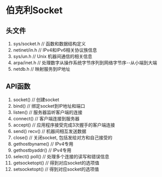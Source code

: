 <!--
 * @Date: 2021-03-11 15:22:20
 * @Author: mengsen
 * @LastEditors: mengsen
 * @LastEditTime: 2021-03-11 17:10:29
 * @FilePath: \NoteBook\Socket\BerkeleySockets.md
 * @Description: file content
-->

# 伯克利Socket

## 头文件

01. sys/socket.h     // 函数和数据结构定义
02. netinet/in.h     // IPv4和IPv6相关协议族信息
03. sys/un.h         // Unix 机器间通信的相关信息
04. arpa/inet.h      // 处理数字从操作系统字节序列到网络字节序--从小端到大端
05. netdb.h          // 映射服务到IP地址

## API函数

1. socket()         // 创建socket
2. bind()           // 绑定socket到IP地址和端口
3. listen()         // 服务器监听客户端的连接
4. connect()        // 客户端连接到服务器
5. accept()         // 应用程序接受完成3次握手的客户端连接
6. send() recv()    // 机器间相互发送数据
7. close()          // 关闭socket, 包括发给对方和自己接受的
8. gethostbyname()  // IPv4专用
9. gethostbyaddr()  // IPv4专用
10. select() poll() // 处理多个连接的读写和错误信息
11. getsocketopt()  // 得到对应socket的选项值
12. setsocketopt()  // 得到对应socket的选项值
